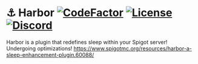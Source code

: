 [discord-invite]: https://discord.gg/UACRzwe
# ⚓ Harbor [![CodeFactor](https://www.codefactor.io/repository/github/nkomarn/harbor/badge)](https://www.codefactor.io/repository/github/nkomarn/harbor) [![License](https://img.shields.io/badge/license-MIT-brightgreen.svg)](https://github.com/nkomarn/Harbor/blob/master/LICENSE) [![Discord](https://discordapp.com/api/guilds/285623631042707457/widget.png)][discord-invite]
Harbor is a plugin that redefines sleep within your Spigot server! Undergoing optimizations!
https://www.spigotmc.org/resources/harbor-a-sleep-enhancement-plugin.60088/